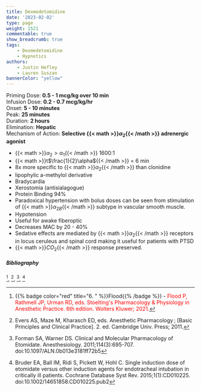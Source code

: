 ```yaml
---
title: Dexmedetomidine
date: '2023-02-02'
type: page
weight: 1521
commentable: true
show_breadcrumb: true
tags: 
    - Dexmedetomidine
    - Hypnotics
authors: 
    - Justin Hefley
    - Lauren Suszan
bannerColor: "yellow"
---
```


Priming Dose: **0.5 - 1 mcg/kg over 10 min**  
Infusion Dose: **0.2 - 0.7 mcg/kg/hr**  
Onset: **5 - 10 minutes**  
Peak: **25 minutes**  
Duration: **2 hours**  
Elimination: **Hepatic**  
Mechanism of Action: **Selective {{< math >}}$\alpha_2${{< /math >}} adrenergic agonist**  

- {{< math >}}$\alpha_2 > \alpha_1${{< /math >}} 1600:1
- {{< math >}}t$\frac{1}{2}\alpha${{< /math >}} = 6 min
- 8x more specific to {{< math >}}$\alpha_2${{< /math >}} than clonidine
- lipophylic a-methylol derivative
- Bradycardia
- Xerostomia (antisialagogue)
- Protein Binding 94%
- Paradoxical hypertension with bolus doses can be seen from stimulation of {{< math >}}$\alpha_{2B}${{< /math >}} subtype in vascular smooth muscle.
- Hypotension
- Useful for awake fiberoptic
- Decreases MAC by 20 - 40%
- Sedative effects are mediated by {{< math >}}$\alpha_2${{< /math >}} receptors in locus ceruleus and spinal cord making it useful for patients with PTSD
- {{< math >}}$CO_2${{< /math >}} response preserved.



##### Bibliography
[^6], [^15], [^16], [^14]



[^1]: {{% badge color="blue" title="1. " %}}Barash{{% /badge %}}<span style="color:blue"> - Barash PG, Cullen BF, Stoelting RK, Cahalan MK, Stock MC, Ortega R, Sharar SR, Holt NF, eds. Clinical Anesthesia. 8th edition. Wolters Kluwer; 2017.</span>  
[^2]: {{% badge color="purple" title="2. " %}}Chestnut{{% /badge %}}<span style="color:purple"> - Chestnut DH, Wong CA, Tsen LC, Ngan Kee WD, Beilin Y, Mhyre JM, Bateman BT, eds. 6th edition. Elsevier; 2020.</span>  
[^3]: {{% badge color="pink" title="3. " %}}Cote{{% /badge %}} - <span style="color:pink">Coté CJ, Lerman J, Anderson BJ. Coté and Lerman's A Practice of Anesthesia for Infants and Children. 6th edition. Elsevier; 2018.</span>  
[^4]: {{% badge color="brown" title="4. " %}}Ehrenwerth{{% /badge %}} - <span style="color:brown">Ehrenwerth J, Eisenkraft J, Berry J, eds. Anesthesia Equipment: Principles and Applications. 3rd edition. Elsevier; 2020.</span>  
[^5]: {{% badge color="green" title="5. " %}}Farag{{% /badge %}} - <span style="color:green">Farag E, Mounir-Soliman L, Brown DL. Brown's Atlas of Regional Anesthesia. 6th edition. Elsevier; 2020.</span>  
[^6]: {{% badge color="red" title="6. " %}}Flood{{% /badge %}} - <span style="color:red">Flood P, Rathmell JP, Urman RD, eds. Stoelting's Pharmacology & Physiology in Anesthetic Practice. 6th edition. Wolters Kluwer; 2021.</span>  
[^7]: {{% badge color="grey" title="7. " %}}Foster{{% /badge %}} - <span style="color:grey">Foster SD, Callahan MF, eds. A Professional Study and Resource Guide for the CRNA. 2nd edition. American Association of Nurse Anesthetists; 2011.</span>  
[^8]: {{% badge color="orange" title="8. " %}}Gropper{{% /badge %}} - <span style="color:orange">Gropper MA, Cohen NH, Eriksson LI, Fleisher LA, Leslie K, Wiener-Kronish JP, eds. Miller's Anesthesia (Vols. 1-2). 9th edition. Elsevier; 2019.</span>  
[^9]: {{% badge color="indigo" title="9. " %}}Rosenblatt{{% /badge %}} - <span style="color:indigo">Rosenblatt WH, Popescu WM. Master Techniques in Upper and Lower Airway Management. Wolters Kluwer (LWW); 2015.</span>  
[^10]: {{% badge color="teal" title="10. " %}}Hall{{% /badge %}} - <span style="color:teal">Hall JE, Hall ME. Guyton and Hall Textbook of Medical Physiology. 14th edition. Elsevier; 2020.</span>  
[^11]: {{% badge color="maroon" title="11. " %}}Hines{{% /badge %}} - <span style="color:maroon">Hines RL, Jones SB, eds. Stoelting's Anesthesia and Co-existing Disease. 8th edition. Elsevier; 2021.</span>  
[^12]: {{% badge color="aquamarine" title="12. " %}}Jaffe{{% /badge %}} - <span style="color:aquamarine">Jaffe RA, Schmiesing CA, Golianu B. Anesthesiologist's Manual of Surgical Procedures. 6th ed. Wolters Kluwer; 2020.</span>  
[^13]: {{% badge color="darkgreen" title="13. " %}}Nagelhout{{% /badge %}} - <span style="color:darkgreen">Nagelhout JJ, Elisha S, Heiner JS, eds. Nurse Anesthesia. 7th edition. Elsevier; 2020.</span>
[^14]: Bruder EA, Ball IM, Ridi S, Pickett W, Hohl C. Single induction dose of etomidate versus other induction agents for endotracheal intubation in critically ill patients. Cochrane Database Syst Rev. 2015;1(1):CD010225. doi:10.1002/14651858.CD010225.pub2
[^15]: Evers AS, Maze M, Kharasch ED, eds. Anesthetic Pharmacology ; [Basic Principles and Clinical Practice]. 2. ed. Cambridge Univ. Press; 2011.
[^16]: Forman SA, Warner DS. Clinical and Molecular Pharmacology of Etomidate. Anesthesiology. 2011;114(3):695-707. doi:10.1097/ALN.0b013e3181ff72b5

